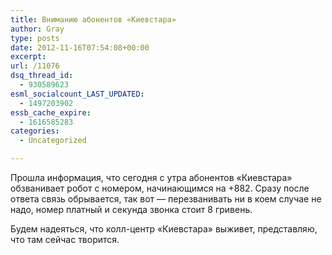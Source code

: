 ```yaml
---
title: Вниманию абонентов «Киевстара»
author: Gray
type: posts
date: 2012-11-16T07:54:08+00:00
excerpt:
url: /11076
dsq_thread_id:
  - 930589623
esml_socialcount_LAST_UPDATED:
  - 1497203902
essb_cache_expire:
  - 1616585283
categories:
  - Uncategorized

---
```








Прошла информация, что сегодня с утра абонентов &#171;Киевстара&#187; обзванивает робот с номером, начинающимся на +882. Сразу после ответа связь обрывается, так вот — перезванивать ни в коем случае не надо, номер платный и секунда звонка стоит 8 гривень. 

Будем надеяться, что колл-центр &#171;Киевстара&#187; выживет, представляю, что там сейчас творится. 